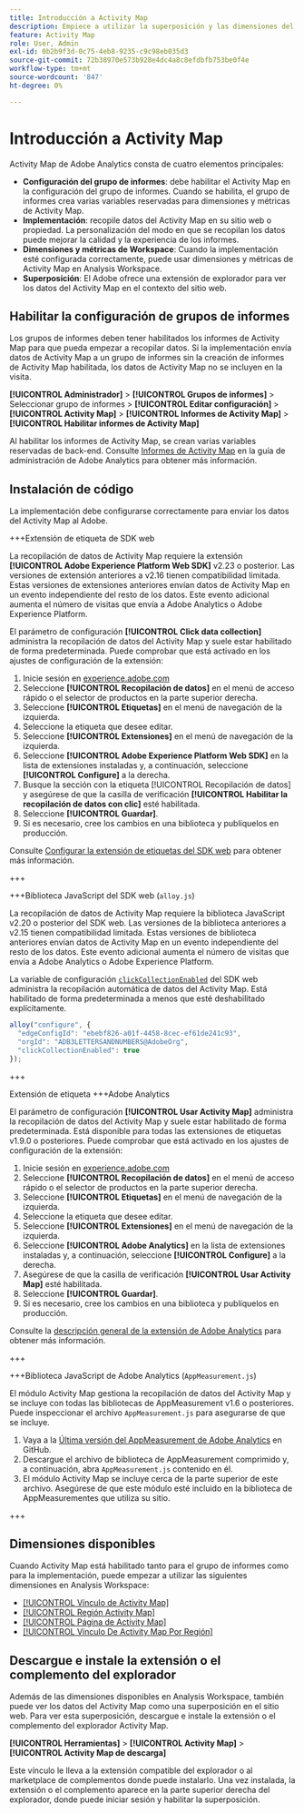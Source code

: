 ```yaml
---
title: Introducción a Activity Map
description: Empiece a utilizar la superposición y las dimensiones del Activity Map.
feature: Activity Map
role: User, Admin
exl-id: 0b2b9f3d-0c75-4eb8-9235-c9c98eb035d3
source-git-commit: 72b38970e573b928e4dc4a8c8efdbfb753be0f4e
workflow-type: tm+mt
source-wordcount: '847'
ht-degree: 0%

---
```


# Introducción a Activity Map

Activity Map de Adobe Analytics consta de cuatro elementos principales:

* **Configuración del grupo de informes**: debe habilitar el Activity Map en la configuración del grupo de informes. Cuando se habilita, el grupo de informes crea varias variables reservadas para dimensiones y métricas de Activity Map.
* **Implementación**: recopile datos del Activity Map en su sitio web o propiedad. La personalización del modo en que se recopilan los datos puede mejorar la calidad y la experiencia de los informes.
* **Dimensiones y métricas de Workspace**: Cuando la implementación esté configurada correctamente, puede usar dimensiones y métricas de Activity Map en Analysis Workspace.
* **Superposición**: El Adobe ofrece una extensión de explorador para ver los datos del Activity Map en el contexto del sitio web.

## Habilitar la configuración de grupos de informes

Los grupos de informes deben tener habilitados los informes de Activity Map para que pueda empezar a recopilar datos. Si la implementación envía datos de Activity Map a un grupo de informes sin la creación de informes de Activity Map habilitada, los datos de Activity Map no se incluyen en la visita.

**[!UICONTROL Administrador]** > **[!UICONTROL Grupos de informes]** > Seleccionar grupo de informes > **[!UICONTROL Editar configuración]** > **[!UICONTROL Activity Map]** > **[!UICONTROL Informes de Activity Map]** > **[!UICONTROL Habilitar informes de Activity Map]**

Al habilitar los informes de Activity Map, se crean varias variables reservadas de back-end. Consulte [Informes de Activity Map](/help/admin/admin/c-manage-report-suites/c-edit-report-suites/activity-map.md) en la guía de administración de Adobe Analytics para obtener más información.

## Instalación de código

La implementación debe configurarse correctamente para enviar los datos del Activity Map al Adobe.

+++Extensión de etiqueta de SDK web

La recopilación de datos de Activity Map requiere la extensión **[!UICONTROL Adobe Experience Platform Web SDK]** v2.23 o posterior. Las versiones de extensión anteriores a v2.16 tienen compatibilidad limitada. Estas versiones de extensiones anteriores envían datos de Activity Map en un evento independiente del resto de los datos. Este evento adicional aumenta el número de visitas que envía a Adobe Analytics o Adobe Experience Platform.

El parámetro de configuración **[!UICONTROL Click data collection]** administra la recopilación de datos del Activity Map y suele estar habilitado de forma predeterminada. Puede comprobar que está activado en los ajustes de configuración de la extensión:

1. Inicie sesión en [experience.adobe.com](https://experience.adobe.com)
1. Seleccione **[!UICONTROL Recopilación de datos]** en el menú de acceso rápido o el selector de productos en la parte superior derecha.
1. Seleccione **[!UICONTROL Etiquetas]** en el menú de navegación de la izquierda.
1. Seleccione la etiqueta que desee editar.
1. Seleccione **[!UICONTROL Extensiones]** en el menú de navegación de la izquierda.
1. Seleccione **[!UICONTROL Adobe Experience Platform Web SDK]** en la lista de extensiones instaladas y, a continuación, seleccione **[!UICONTROL Configure]** a la derecha.
1. Busque la sección con la etiqueta [!UICONTROL Recopilación de datos] y asegúrese de que la casilla de verificación **[!UICONTROL Habilitar la recopilación de datos con clic]** esté habilitada.
1. Seleccione **[!UICONTROL Guardar]**.
1. Si es necesario, cree los cambios en una biblioteca y publíquelos en producción.

Consulte [Configurar la extensión de etiquetas del SDK web](https://experienceleague.adobe.com/en/docs/experience-platform/tags/extensions/client/web-sdk/web-sdk-extension-configuration#data-collection) para obtener más información.

+++

+++Biblioteca JavaScript del SDK web (`alloy.js`)

La recopilación de datos de Activity Map requiere la biblioteca JavaScript v2.20 o posterior del SDK web. Las versiones de la biblioteca anteriores a v2.15 tienen compatibilidad limitada. Estas versiones de biblioteca anteriores envían datos de Activity Map en un evento independiente del resto de los datos. Este evento adicional aumenta el número de visitas que envía a Adobe Analytics o Adobe Experience Platform.

La variable de configuración [`clickCollectionEnabled`](https://experienceleague.adobe.com/en/docs/experience-platform/web-sdk/commands/configure/clickcollectionenabled) del SDK web administra la recopilación automática de datos del Activity Map. Está habilitado de forma predeterminada a menos que esté deshabilitado explícitamente.

```js
alloy("configure", {
  "edgeConfigId": "ebebf826-a01f-4458-8cec-ef61de241c93",
  "orgId": "ADB3LETTERSANDNUMBERS@AdobeOrg",
  "clickCollectionEnabled": true
});
```

+++

Extensión de etiqueta +++Adobe Analytics

El parámetro de configuración **[!UICONTROL Usar Activity Map]** administra la recopilación de datos del Activity Map y suele estar habilitado de forma predeterminada. Está disponible para todas las extensiones de etiquetas v1.9.0 o posteriores. Puede comprobar que está activado en los ajustes de configuración de la extensión:

1. Inicie sesión en [experience.adobe.com](https://experience.adobe.com)
1. Seleccione **[!UICONTROL Recopilación de datos]** en el menú de acceso rápido o el selector de productos en la parte superior derecha.
1. Seleccione **[!UICONTROL Etiquetas]** en el menú de navegación de la izquierda.
1. Seleccione la etiqueta que desee editar.
1. Seleccione **[!UICONTROL Extensiones]** en el menú de navegación de la izquierda.
1. Seleccione **[!UICONTROL Adobe Analytics]** en la lista de extensiones instaladas y, a continuación, seleccione **[!UICONTROL Configure]** a la derecha.
1. Asegúrese de que la casilla de verificación **[!UICONTROL Usar Activity Map]** esté habilitada.
1. Seleccione **[!UICONTROL Guardar]**.
1. Si es necesario, cree los cambios en una biblioteca y publíquelos en producción.

Consulte la [descripción general de la extensión de Adobe Analytics](https://experienceleague.adobe.com/en/docs/experience-platform/tags/extensions/client/analytics/overview) para obtener más información.

+++

+++Biblioteca JavaScript de Adobe Analytics (`AppMeasurement.js`)

El módulo Activity Map gestiona la recopilación de datos del Activity Map y se incluye con todas las bibliotecas de AppMeasurement v1.6 o posteriores. Puede inspeccionar el archivo `AppMeasurement.js` para asegurarse de que se incluye.

1. Vaya a la [Última versión del AppMeasurement de Adobe Analytics](https://github.com/adobe/appmeasurement/releases/latest) en GitHub.
1. Descargue el archivo de biblioteca de AppMeasurement comprimido y, a continuación, abra `AppMeasurement.js` contenido en él.
1. El módulo Activity Map se incluye cerca de la parte superior de este archivo. Asegúrese de que este módulo esté incluido en la biblioteca de AppMeasurementes que utiliza su sitio.

+++

## Dimensiones disponibles

Cuando Activity Map está habilitado tanto para el grupo de informes como para la implementación, puede empezar a utilizar las siguientes dimensiones en Analysis Workspace:

* [[!UICONTROL Vínculo de Activity Map]](/help/components/dimensions/activity-map-link.md)
* [[!UICONTROL Región Activity Map]](/help/components/dimensions/activity-map-region.md)
* [[!UICONTROL Página de Activity Map]](/help/components/dimensions/activity-map-page.md)
* [[!UICONTROL Vínculo De Activity Map Por Región]](/help/components/dimensions/activity-map-link-by-region.md)

## Descargue e instale la extensión o el complemento del explorador

Además de las dimensiones disponibles en Analysis Workspace, también puede ver los datos del Activity Map como una superposición en el sitio web. Para ver esta superposición, descargue e instale la extensión o el complemento del explorador Activity Map.

**[!UICONTROL Herramientas]** > **[!UICONTROL Activity Map]** > **[!UICONTROL Activity Map de descarga]**

Este vínculo le lleva a la extensión compatible del explorador o al marketplace de complementos donde puede instalarlo. Una vez instalada, la extensión o el complemento aparece en la parte superior derecha del explorador, donde puede iniciar sesión y habilitar la superposición.
